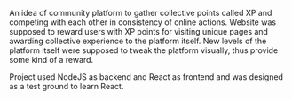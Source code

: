 An idea of community platform to gather collective points called XP and competing with each other in consistency of online actions. Website was supposed to reward users with XP points for visiting unique pages and awarding collective experience to the platform itself. New levels of the platform itself were supposed to tweak the platform visually, thus provide some kind of a reward. 

Project used NodeJS as backend and React as frontend and was designed as a test ground to learn React. 
